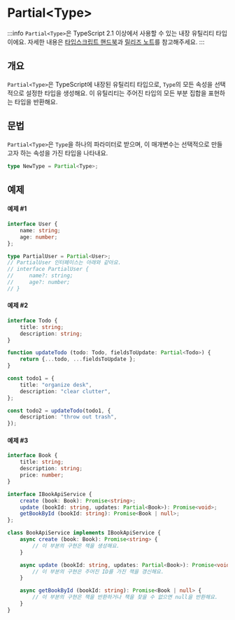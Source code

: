 # Partial\<Type>

:::info
`Partial<Type>`은 TypeScript 2.1 이상에서 사용할 수 있는 내장 유틸리티 타입이에요. 자세한 내용은 [타입스크립트 핸드북](https://www.typescriptlang.org/docs/handbook/utility-types.html#partialtype)과 [릴리즈 노트](https://www.typescriptlang.org/docs/handbook/release-notes/typescript-2-1.html#partial-readonly-record-and-pick)를 참고해주세요.
:::


## 개요

`Partial<Type>`은 TypeScript에 내장된 유틸리티 타입으로, `Type`의 모든 속성을 선택적으로 설정한 타입을 생성해요. 이 유틸리티는 주어진 타입의 모든 부분 집합을 표현하는 타입을 반환해요.

## 문법

`Partial<Type>`은 `Type`을 하나의 파라미터로 받으며, 이 매개변수는 선택적으로 만들고자 하는 속성을 가진 타입을 나타내요.

```ts
type NewType = Partial<Type>;
```

## 예제


#### 예제 #1

```ts
interface User {
    name: string;
    age: number;
};

type PartialUser = Partial<User>;
// PartialUser 인터페이스는 아래와 같아요.
// interface PartialUser {
//     name?: string;
//     age?: number;
// }
```


#### 예제 #2

```ts
interface Todo {
    title: string;
    description: string;
}

function updateTodo (todo: Todo, fieldsToUpdate: Partial<Todo>) {
    return {...todo, ...fieldsToUpdate };
}

const todo1 = {
    title: "organize desk",
    description: "clear clutter",
};

const todo2 = updateTodo(todo1, {
    description: "throw out trash",
});
```

#### 예제 #3

```ts
interface Book {
    title: string;
    description: string;
    price: number;
}

interface IBookApiService {
	create (book: Book): Promise<string>;
	update (bookId: string, updates: Partial<Book>): Promise<void>;
	getBookById (bookId: string): Promise<Book | null>;
};

class BookApiService implements IBookApiService {
	async create (book: Book): Promise<string> {
		// 이 부분의 구현은 책을 생성해요.
	}

	async update (bookId: string, updates: Partial<Book>): Promise<void> {
		// 이 부분의 구현은 주어진 ID를 가진 책을 갱신해요.
	}

	async getBookById (bookId: string): Promise<Book | null> {
		// 이 부분의 구현은 책을 반환하거나 책을 찾을 수 없으면 null을 반환해요.
	}
}
```